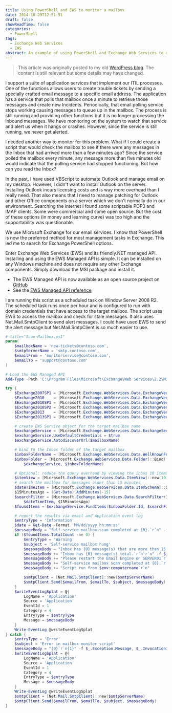 ```yaml
---
title: Using PowerShell and EWS to monitor a mailbox
date: 2014-10-29T12:51:51
draft: false
showReadTime: false
categories:
  - PowerShell
tags:
  - Exchange Web Services
  - EWS
abstract: An example of using PowerShell and Exchange Web Services to monitor a mailbox.
---
```


> This article was originally posted to my old [WordPress blog][wp]. The content is still relevant
> but some details may have changed.

I support a suite of application services that implement our ITIL processes. One of the functions
allows users to create trouble tickets by sending a specially crafted email message to a specific
email address. The application has a service that polls that mailbox once a minute to retrieve those
messages and create new Incidents. Periodically, that email polling service stops working causing
messages to queue up in the mailbox. The process is still running and providing other functions but
it is no longer processing the inbound messages. We have monitoring on the system to watch that
service and alert us when it hangs or crashes. However, since the service is still running, we never
get alerted.

I needed another way to monitor for this problem. What if I could create a script that would check
the mailbox to see if there were any messages in the Inbox that had arrived more than a few minutes
ago? Since the service polled the mailbox every minute, any message more than five minutes old would
indicate that the polling service had stopped functioning. But how can you read the Inbox?

In the past, I have used VBScript to automate Outlook and manage email on my desktop. However, I
didn't want to install Outlook on the server. Installing Outlook incurs licensing costs and is way
more overhead than I really need. That also means that I need to manage patching for Outlook and
other Office components on a server which we don't normally do in our environment. Searching the
internet I found some scriptable POP3 and IMAP clients. Some were commercial and some open source.
But the cost of these options (in money and learning curve) was too high and the supportability was
questionable.

We use Microsoft Exchange for our email services. I know that PowerShell is now the preferred method
for most management tasks in Exchange. This led me to search for Exchange PowerShell options.

Enter Exchange Web Services (EWS) and its friendly.NET managed API. Installing and using the EWS
Managed API is simple. It can be installed on any Windows machine and does not require any other
Exchange components. Simply download the MSI package and install it.

- The EWS Managed API is now available as an open source project on [GitHub][01]
- See the [EWS Managed API reference][02]

I am running this script as a scheduled task on Window Server 2008 R2. The scheduled task runs once
per hour and is configured to run with domain credentials that have access to the target mailbox.
The script uses EWS to access the mailbox and check for stale messages. It also uses
Net.Mail.SmtpClient to send alert messages. I could have used EWS to send the alert message but
Net.Mail.SmtpClient is so much easier to use.

```powershell
# title="Scan-Mailbox.ps1"
param(
    $mailboxName = 'new-tickets@contoso.com',
    $smtpServerName = 'smtp.contoso.com',
    $emailFrom = 'monitorservice@contoso.com',
    $emailTo = 'support@contoso.com'
)

# Load the EWS Managed API
Add-Type -Path 'C:\Program Files\Microsoft\Exchange\Web Services\2.2\Microsoft.Exchange.WebServices.dll'

try {
    $Exchange2007SP1 = [Microsoft.Exchange.WebServices.Data.ExchangeVersion]::Exchange2007_SP1
    $Exchange2010    = [Microsoft.Exchange.WebServices.Data.ExchangeVersion]::Exchange2010
    $Exchange2010SP1 = [Microsoft.Exchange.WebServices.Data.ExchangeVersion]::Exchange2010_SP1
    $Exchange2010SP2 = [Microsoft.Exchange.WebServices.Data.ExchangeVersion]::Exchange2010_SP2
    $Exchange2013    = [Microsoft.Exchange.WebServices.Data.ExchangeVersion]::Exchange2013
    $Exchange2013SP1 = [Microsoft.Exchange.WebServices.Data.ExchangeVersion]::Exchange2013_SP1

    # create EWS Service object for the target mailbox name
    $exchangeService = [Microsoft.Exchange.WebServices.Data.ExchangeService]::new($Exchange2010SP2)
    $exchangeService.UseDefaultCredentials = $true
    $exchangeService.AutodiscoverUrl($mailboxName)

    # bind to the Inbox folder of the target mailbox
    $inboxFolderName = [Microsoft.Exchange.WebServices.Data.WellKnownFolderName]::Inbox
    $inboxFolder = [Microsoft.Exchange.WebServices.Data.Folder]::Bind(
        $exchangeService, $inboxFolderName)

    # Optional: reduce the query overhead by viewing the inbox 10 items at a time
    $itemView = [Microsoft.Exchange.WebServices.Data.ItemView]::new(10)
    # search the mailbox for messages older than 15 minutes
    $dateTimeItem = [Microsoft.Exchange.WebServices.Data.ItemSchema]::DateTimeReceived
    $15MinutesAgo = (Get-Date).AddMinutes(-15)
    $searchFilter = [Microsoft.Exchange.WebServices.Data.SearchFilter+IsLessThanOrEqualTo]::new(
        $dateTimeItem, $15MinutesAgo)
    $foundItems = $exchangeService.FindItems($inboxFolder.Id, $searchFilter, $itemView)

    # report the results via email and Application event log
    $entryType = 'Information'
    $date = Get-Date -Format 'MM/dd/yyyy hh:mm:ss'
    $messageBody = "Self-service mailbox scan completed at {0}.`r`n" -f $date
    if ($foundItems.TotalCount -ne 0) {
        $entryType = 'Warning'
        $subject = 'Self-service mailbox hung'
        $messageBody = "Inbox has {0} message(s) that are more than 15 minutes old.`r`n" -f $foundItems.TotalCount
        $messageBody += "Inbox has {0} message(s) total.`r`n`r`n" -f $inboxFolder.TotalCount
        $messageBody += "Please restart the Email Engine on SERVER01`r`n"
        $messageBody += "Self-service mailbox scan completed at {0}.`r`n" -f $date
        $messageBody += "Script run from $env:computername`r`n"

        $smtpClient = [Net.Mail.SmtpClient]::new($smtpServerName)
        $smtpClient.Send($emailFrom, $emailTo, $subject, $messageBody)
    }
    $writeEventLogSplat = @{
        LogName = 'Application'
        Source = 'Application'
        EventId = 1
        Category = 4
        EntryType = $entryType
        Message = $messageBody
    }
    Write-EventLog @writeEventLogSplat
} catch {
    $entryType = 'Error'
    $subject = 'Error in mailbox monitor script'
    $messageBody = "{0}`r`n{1}" -f $_.Exception.Message, $_.InvocationInfo.PositionMessage
    $writeEventLogSplat = @{
        LogName = 'Application'
        Source = 'Application'
        EventId = 1
        Category = 4
        EntryType = $entryType
        Message = $messageBody
    }
    Write-EventLog @writeEventLogSplat
    $smtpClient = [Net.Mail.SmtpClient]::new($smtpServerName)
    $smtpClient.Send($emailFrom, $emailTo, $subject, $messageBody)
}
```

<!-- link references -->
[01]: https://github.com/officedev/ews-managed-api
[02]: https://learn.microsoft.com/dotnet/api/microsoft.exchange.webservices.data.emailmessage?view=exchange-ews-api
[wp]: https://seanonit.wordpress.com/
